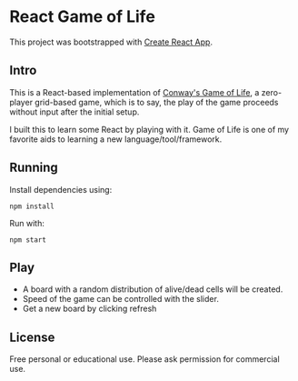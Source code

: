 # React Game of Life

This project was bootstrapped with [Create React App](https://github.com/facebook/create-react-app).

## Intro

This is a React-based implementation of [Conway's Game of Life](https://en.wikipedia.org/wiki/Conway%27s_Game_of_Life),
a zero-player grid-based game, which is to say, the play of the game proceeds without input after the initial
setup.

I built this to learn some React by playing with it. Game of Life is one of my favorite
aids to learning a new language/tool/framework.

## Running

Install dependencies using:

`npm install`

Run with:

`npm start`

## Play

- A board with a random distribution of alive/dead cells will be created.
- Speed of the game can be controlled with the slider.
- Get a new board by clicking refresh

## License

Free personal or educational use. Please ask permission for commercial use.
